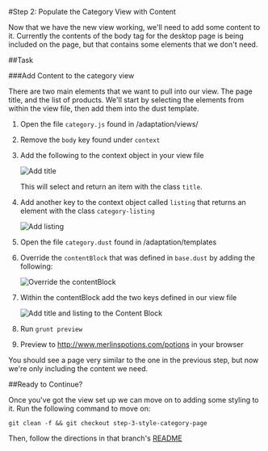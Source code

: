 #Step 2: Populate the Category View with Content

Now that we have the new view working, we'll need to add some content to it. Currently the contents of the body tag for the desktop page is being included on the page, but that contains some elements that we don't need. 

##Task

###Add Content to the category view

There are two main elements that we want to pull into our view. The page title, and the list of products. We'll start by selecting the elements from within the view file, then add them into the dust template.

1. Open the file `category.js` found in /adaptation/views/
2. Remove the `body` key found under `context`
3. Add the following to the context object in your view file

    ![Add title](https://s3.amazonaws.com/uploads.hipchat.com/15359/64553/R2DgkCYC3d3GzBm/Screen%20Shot%202015-01-16%20at%202.23.43%20PM.png)

    This will select and return an item with the class `title`.

4. Add another key to the context object called `listing` that returns an element with the class `category-listing`

    ![Add listing](https://s3.amazonaws.com/uploads.hipchat.com/15359/64553/vcvvYmEejHVb9WQ/Screen%20Shot%202015-01-16%20at%2012.15.40%20PM.png)

5. Open the file `category.dust` found in /adaptation/templates
6. Override the `contentBlock` that was defined in `base.dust` by adding the following:

    ![Override the contentBlock](https://s3.amazonaws.com/uploads.hipchat.com/15359/64553/XQKwUSv5WGo064c/Screen%20Shot%202015-01-16%20at%2012.15.59%20PM.png)

7. Within the contentBlock add the two keys defined in our view file

    ![Add title and listing to the Content Block](https://s3.amazonaws.com/uploads.hipchat.com/15359/64553/bYedZdOMkX4e6JQ/Screen%20Shot%202015-01-16%20at%2012.16.12%20PM.png)

8. Run `grunt preview`
9. Preview to http://www.merlinspotions.com/potions in your browser

You should see a page very similar to the one in the previous step, but now we're only including the content we need.

##Ready to Continue?

Once you've got the view set up we can move on to adding some styling to it. Run the following command to move on:

```
git clean -f && git checkout step-3-style-category-page
```

Then, follow the directions in that branch's [README](https://github.com/mobify/workshop--adaptivejs-site/blob/step-3-style-category-page/README.md)
